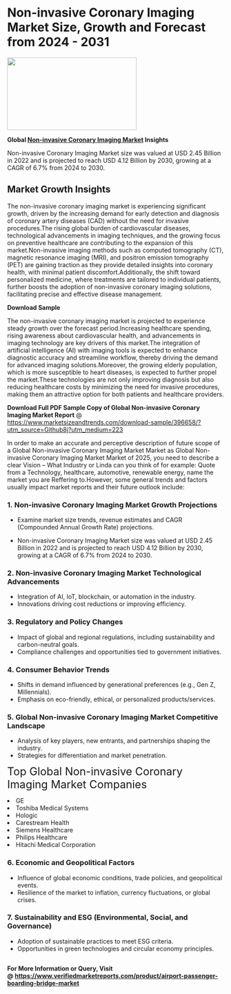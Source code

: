 <H1>Non-invasive Coronary Imaging Market Size, Growth and Forecast from 2024 - 2031</H1><img class="aligncenter size-medium wp-image-584254" src="https://thirdeyenews.in/wp-content/uploads/2024/09/Global-Market-Research-300x168.jpeg" alt="" width="300" height="168" /><p><strong>Global&nbsp;<a href="https://www.marketsizeandtrends.com/download-sample/396658/?utm_source=Github8j?utm_medium=223">Non-invasive Coronary Imaging Market</a> Insights</strong></p><p>Non-invasive Coronary Imaging Market size was valued at USD 2.45 Billion in 2022 and is projected to reach USD 4.12 Billion by 2030, growing at a CAGR of 6.7% from 2024 to 2030.</p><p><h2>Market Growth Insights</h2> <p>The non-invasive coronary imaging market is experiencing significant growth, driven by the increasing demand for early detection and diagnosis of coronary artery diseases (CAD) without the need for invasive procedures.The rising global burden of cardiovascular diseases, technological advancements in imaging techniques, and the growing focus on preventive healthcare are contributing to the expansion of this market.Non-invasive imaging methods such as computed tomography (CT), magnetic resonance imaging (MRI), and positron emission tomography (PET) are gaining traction as they provide detailed insights into coronary health, with minimal patient discomfort.Additionally, the shift toward personalized medicine, where treatments are tailored to individual patients, further boosts the adoption of non-invasive coronary imaging solutions, facilitating precise and effective disease management.</p> <p><strong>Download Sample</strong></p> <p>The non-invasive coronary imaging market is projected to experience steady growth over the forecast period.Increasing healthcare spending, rising awareness about cardiovascular health, and advancements in imaging technology are key drivers of this market.The integration of artificial intelligence (AI) with imaging tools is expected to enhance diagnostic accuracy and streamline workflow, thereby driving the demand for advanced imaging solutions.Moreover, the growing elderly population, which is more susceptible to heart diseases, is expected to further propel the market.These technologies are not only improving diagnosis but also reducing healthcare costs by minimizing the need for invasive procedures, making them an attractive option for both patients and healthcare providers.</p> <p><span class=""><strong>Download Full PDF Sample Copy of Global Non-invasive Coronary Imaging Market Report</strong> @ <a href="https://www.marketsizeandtrends.com/download-sample/396658/?utm_source=Github8j?utm_medium=223" target="_blank">https://www.marketsizeandtrends.com/download-sample/396658/?utm_source=Github8j?utm_medium=223</a></span></p><p>In order to make an accurate and perceptive description of future scope of a Global&nbsp;Non-invasive Coronary Imaging Market Market as Global&nbsp;Non-invasive Coronary Imaging Market Market of 2025, you need to describe a clear Vision &ndash; What Industry or Linda can you think of for example: Quote from a Technology, healthcare, automotive, renewable energy, name the market you are Reffering to.However, some general trends and factors usually impact market reports and their future outlook include:</p><h3>1.&nbsp;<strong>Non-invasive Coronary Imaging Market Growth Projections</strong></h3><ul><li>Examine market size trends, revenue estimates and CAGR (Compounded Annual Growth Rate) projections.</li><li><p>Non-invasive Coronary Imaging Market size was valued at USD 2.45 Billion in 2022 and is projected to reach USD 4.12 Billion by 2030, growing at a CAGR of 6.7% from 2024 to 2030.</p></li></ul><h3>2.&nbsp;<strong>Non-invasive Coronary Imaging Market Technological Advancements</strong></h3><ul><li>Integration of AI, IoT, blockchain, or automation in the industry.</li><li>Innovations driving cost reductions or improving efficiency.</li></ul><h3>3.&nbsp;<strong>Regulatory and Policy Changes</strong></h3><ul><li>Impact of global and regional regulations, including sustainability and carbon-neutral goals.</li><li>Compliance challenges and opportunities tied to government initiatives.</li></ul><h3>4.&nbsp;<strong>Consumer Behavior Trends</strong></h3><ul><li>Shifts in demand influenced by generational preferences (e.g., Gen Z, Millennials).</li><li>Emphasis on eco-friendly, ethical, or personalized products/services.</li></ul><h3>5.&nbsp;<strong>Global Non-invasive Coronary Imaging Market Competitive Landscape</strong></h3><ul><li>Analysis of key players, new entrants, and partnerships shaping the industry.</li><li>Strategies for differentiation and market penetration.</li></ul><p data-pm-slice="1 1 []"><span style="color: inherit; font-family: inherit; font-size: 25px;">Top Global Non-invasive Coronary Imaging Market Companies</span></p><div class="" data-test-id=""><p><li>GE</li><li> Toshiba Medical Systems</li><li> Hologic</li><li> Carestream Health</li><li> Siemens Healthcare</li><li> Philips Healthcare</li><li> Hitachi Medical Corporation</li></p></div><h3>6.&nbsp;<strong>Economic and Geopolitical Factors</strong></h3><ul><li>Influence of global economic conditions, trade policies, and geopolitical events.</li><li>Resilience of the market to inflation, currency fluctuations, or global crises.</li></ul><h3>7.&nbsp;<strong>Sustainability and ESG (Environmental, Social, and Governance)</strong></h3><ul><li>Adoption of sustainable practices to meet ESG criteria.</li><li>Opportunities in green technologies and circular economy principles.</li></ul><h2><strong style="font-size: 14px;">For More Information or Query, Visit @&nbsp;</strong><a style="background-color: #ffffff; font-size: 14px;" href="https://www.marketsizeandtrends.com/report/non-invasive-coronary-imaging-market/" target="_blank">https://www.verifiedmarketreports.com/product/airport-passenger-boarding-bridge-market</a></h2>